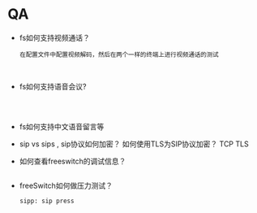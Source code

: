# QA

* fs如何支持视频通话？

  ~~~
  在配置文件中配置视频解码，然后在两个一样的终端上进行视频通话的测试
  ~~~

  ​

* fs如何支持语音会议?

  ~~~

  ~~~

  ​

* fs如何支持中文语音留言等

* sip vs sips , sip协议如何加密？   如何使用TLS为SIP协议加密？  TCP  TLS

* 如何查看freeswitch的调试信息？

  ~~~

  ~~~


* freeSwitch如何做压力测试？

  ~~~
  sipp: sip press
  ~~~

  ​

  ​

